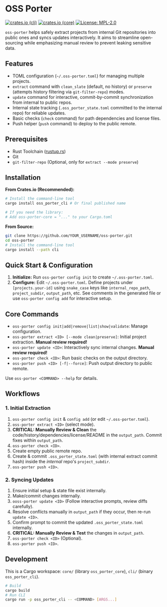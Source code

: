 # OSS Porter

[![crates.io (cli)](https://img.shields.io/crates/v/oss_porter_cli.svg)](https://crates.io/crates/oss_porter_cli) 
[![crates.io (core)](https://img.shields.io/crates/v/oss_porter_core.svg)](https://crates.io/crates/oss_porter_core)
[![License: MPL-2.0](https://img.shields.io/badge/License-MPL%202.0-brightgreen.svg)](https://opensource.org/licenses/MPL-2.0)

`oss-porter` helps safely extract projects from internal Git repositories into public ones and syncs updates interactively. It aims to streamline open-sourcing while emphasizing manual review to prevent leaking sensitive data.

## Features

*   TOML configuration (`~/.oss-porter.toml`) for managing multiple projects.
*   `extract` command with `clean_slate` (default, no history) or `preserve` (attempts history filtering via `git-filter-repo`) modes.
*   `update` command for interactive, commit-by-commit synchronization from internal to public repos.
*   Internal state tracking (`.oss_porter_state.toml` committed to the internal repo) for reliable updates.
*   Basic checks (`check` command) for path dependencies and license files.
*   Push helper (`push` command) to deploy to the public remote.

## Prerequisites

*   Rust Toolchain ([rustup.rs](https://rustup.rs/))
*   Git
*   `git-filter-repo` (Optional, only for `extract --mode preserve`)

## Installation

**From Crates.io (Recommended):**
```bash
# Install the command-line tool
cargo install oss_porter_cli # Or final published name

# If you need the library:
# Add oss-porter-core = "..." to your Cargo.toml
```

**From Source:**
```bash
git clone https://github.com/YOUR_USERNAME/oss-porter.git
cd oss-porter
# Install the command-line tool
cargo install --path cli
```

## Quick Start & Configuration

1.  **Initialize:** Run `oss-porter config init` to create `~/.oss-porter.toml`.
2.  **Configure:** Edit `~/.oss-porter.toml`. Define projects under `[projects.your-id]` using `snake_case` keys like `internal_repo_path`, `project_subdir`, `output_path`, etc. See comments in the generated file or use `oss-porter config add` for interactive setup.

## Core Commands

*   `oss-porter config init|add|remove|list|show|validate`: Manage configuration.
*   `oss-porter extract <ID> [--mode clean|preserve]`: Initial project extraction. **Manual review required!**
*   `oss-porter update <ID>`: Interactively sync internal changes. **Manual review required!**
*   `oss-porter check <ID>`: Run basic checks on the output directory.
*   `oss-porter push <ID> [-f|--force]`: Push output directory to public remote.

Use `oss-porter <COMMAND> --help` for details.

## Workflows

### 1. Initial Extraction

1.  `oss-porter config init` & `config add` (or edit `~/.oss-porter.toml`).
2.  `oss-porter extract <ID>` (select mode).
3.  **CRITICAL: Manually Review & Clean** the code/history/dependencies/license/README in the `output_path`. Commit fixes within `output_path`.
4.  `oss-porter check <ID>`.
5.  Create empty public remote repo.
6.  Create & commit `.oss_porter_state.toml` (with internal extract commit hash) inside the *internal* repo's `project_subdir`.
7.  `oss-porter push <ID>`.

### 2. Syncing Updates

1.  Ensure initial setup & state file exist internally.
2.  Make/commit changes internally.
3.  `ooss-porter update <ID>` (Follow interactive prompts, review diffs carefully).
4.  Resolve conflicts manually in `output_path` if they occur, then re-run `update <ID>`.
5.  Confirm prompt to commit the updated `.oss_porter_state.toml` internally.
6.  **CRITICAL: Manually Review & Test** the changes in `output_path`.
7.  `oss-porter check <ID>` (Optional).
8.  `oss-porter push <ID>`.

## Development

This is a Cargo workspace: `core/` (library `oss_porter_core`), `cli/` (binary `oss_porter_cli`).

```bash
# Build
cargo build
# Run CLI
cargo run -p oss_porter_cli -- <COMMAND> [ARGS...]
```